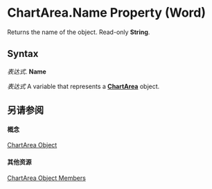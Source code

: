 
# ChartArea.Name Property (Word)

Returns the name of the object. Read-only  **String**.


## Syntax

 _表达式_. **Name**

 _表达式_ A variable that represents a **[ChartArea](7b3384df-f331-033d-4dfa-ee2ff26111c6.md)** object.


## 另请参阅


#### 概念


[ChartArea Object](7b3384df-f331-033d-4dfa-ee2ff26111c6.md)
#### 其他资源


[ChartArea Object Members](http://msdn.microsoft.com/library/b40e1e67-d61d-f0e2-67d8-b98bb035b3ba%28Office.15%29.aspx)